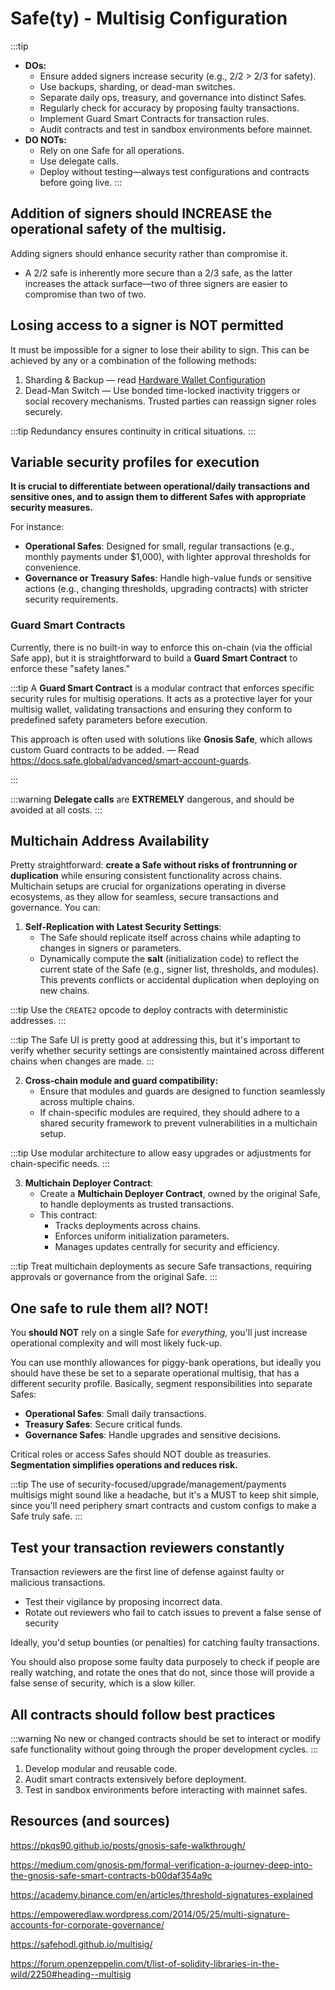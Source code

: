 # Safe(ty) - Multisig Configuration

:::tip
- **DOs:**
    - Ensure added signers increase security (e.g., 2/2 > 2/3 for safety).
    - Use backups, sharding, or dead-man switches.
    - Separate daily ops, treasury, and governance into distinct Safes.
    - Regularly check for accuracy by proposing faulty transactions.
    - Implement Guard Smart Contracts for transaction rules.
    - Audit contracts and test in sandbox environments before mainnet.
- **DO NOTs:**
    - Rely on one Safe for all operations.
    - Use delegate calls.
    - Deploy without testing—always test configurations and contracts before going live.
:::

## Addition of signers should INCREASE the operational safety of the multisig.

Adding signers should enhance security rather than compromise it. 

- A 2/2 safe is inherently more secure than a 2/3 safe, as the latter increases the attack surface—two of three signers are easier to compromise than two of two.

## Losing access to a signer is NOT permitted

It must be impossible for a signer to lose their ability to sign. This can be achieved by any or a combination of the following methods:

1. Sharding & Backup — read [Hardware Wallet Configuration](./hardware-requirements.md) 
2. Dead-Man Switch — Use bonded time-locked inactivity triggers or social recovery mechanisms. Trusted parties can reassign signer roles securely.

:::tip
Redundancy ensures continuity in critical situations.
:::

## Variable security profiles for execution

**It is crucial to differentiate between operational/daily transactions and sensitive ones, and to assign them to different Safes with appropriate security measures.**

For instance:

- **Operational Safes**: Designed for small, regular transactions (e.g., monthly payments under $1,000), with lighter approval thresholds for convenience.
- **Governance or Treasury Safes**: Handle high-value funds or sensitive actions (e.g., changing thresholds, upgrading contracts) with stricter security requirements.

### Guard Smart Contracts

Currently, there is no built-in way to enforce this on-chain (via the official Safe app), but it is straightforward to build a **Guard Smart Contract** to enforce these "safety lanes."

:::tip
A **Guard Smart Contract** is a modular contract that enforces specific security rules for multisig operations. It acts as a protective layer for your multisig wallet, validating transactions and ensuring they conform to predefined safety parameters before execution. 

This approach is often used with solutions like **Gnosis Safe**, which allows custom Guard contracts to be added. — Read https://docs.safe.global/advanced/smart-account-guards. 

:::

:::warning
**Delegate calls** are **EXTREMELY** dangerous, and should be avoided at all costs.
:::

## Multichain Address Availability

Pretty straightforward: **create a Safe without risks of frontrunning or duplication** while ensuring consistent functionality across chains. Multichain setups are crucial for organizations operating in diverse ecosystems, as they allow for seamless, secure transactions and governance. You can:

1. **Self-Replication with Latest Security Settings**:
    - The Safe should replicate itself across chains while adapting to changes in signers or parameters.
    - Dynamically compute the **salt** (initialization code) to reflect the current state of the Safe (e.g., signer list, thresholds, and modules). This prevents conflicts or accidental duplication when deploying on new chains.
    
:::tip
    Use the `CREATE2` opcode to deploy contracts with deterministic addresses. 
:::
    
:::tip
The Safe UI is pretty good at addressing this, but it's important to verify whether security settings are consistently maintained across different chains when changes are made.
:::
    
2. **Cross-chain module and guard compatibility:**
    - Ensure that modules and guards are designed to function seamlessly across multiple chains.
    - If chain-specific modules are required, they should adhere to a shared security framework to prevent vulnerabilities in a multichain setup.
    
:::tip
    Use modular architecture to allow easy upgrades or adjustments for chain-specific needs.
:::
    
3. **Multichain Deployer Contract**:
    - Create a **Multichain Deployer Contract**, owned by the original Safe, to handle deployments as trusted transactions.
    - This contract:
        - Tracks deployments across chains.
        - Enforces uniform initialization parameters.
        - Manages updates centrally for security and efficiency.

:::tip
Treat multichain deployments as secure Safe transactions, requiring approvals or governance from the original Safe.
:::

## One safe to rule them all? NOT!

You **should NOT** rely on a single Safe for *everything,* you'll just increase operational complexity and will most likely fuck-up. 

You can use monthly allowances for piggy-bank operations, but ideally you should have these be set to a separate operational multisig, that has a different security profile. Basically, segment responsibilities into separate Safes: 

- **Operational Safes**: Small daily transactions.
- **Treasury Safes**: Secure critical funds.
- **Governance Safes**: Handle upgrades and sensitive decisions.

Critical roles or access Safes should NOT double as treasuries. **Segmentation simplifies operations and reduces risk.**

:::tip
The use of security-focused/upgrade/management/payments multisigs might sound like a headache, but it's a MUST to keep shit simple, since you'll need periphery smart contracts and custom configs to make a Safe truly safe. 
:::

## Test your transaction reviewers constantly

Transaction reviewers are the first line of defense against faulty or malicious transactions.

- Test their vigilance by proposing incorrect data.
- Rotate out reviewers who fail to catch issues to prevent a false sense of security

Ideally, you'd setup bounties (or penalties) for catching faulty transactions. 

You should also propose some faulty data purposely to check if people are really watching, and rotate the ones that do not, since those will provide a false sense of security, which is a slow killer.

## All contracts should follow best practices

:::warning
No new or changed contracts should be set to interact or modify safe functionality without going through the proper development cycles.
:::

1. Develop modular and reusable code.
2. Audit smart contracts extensively before deployment.
3. Test in sandbox environments before interacting with mainnet safes.

## Resources (and sources)

https://pkqs90.github.io/posts/gnosis-safe-walkthrough/

https://medium.com/gnosis-pm/formal-verification-a-journey-deep-into-the-gnosis-safe-smart-contracts-b00daf354a9c

https://academy.binance.com/en/articles/threshold-signatures-explained

https://empoweredlaw.wordpress.com/2014/05/25/multi-signature-accounts-for-corporate-governance/

https://safehodl.github.io/multisig/

https://forum.openzeppelin.com/t/list-of-solidity-libraries-in-the-wild/2250#heading--multisig